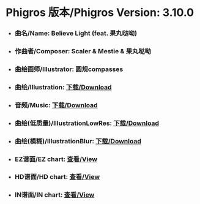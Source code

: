 
# Phigros 版本/Phigros Version:  3.10.0

- ### __曲名/Name:  Believe Light (feat. 果丸哒呦)__

- ### __作曲者/Composer:  Scaler & Mestie & 果丸哒呦__

- ### __曲绘画师/Illustrator:  圆规compasses__

- ### __曲绘/Illustration:  [下载/Download](https://github.com/Po6647A/PAR/releases/download/3.10.0/966.png)__

- ### __音频/Music:  [下载/Download](https://github.com/Po6647A/PAR/releases/download/3.10.0/1844.ogg)__

- ### __曲绘(低质量)/IllustrationLowRes:  [下载/Download](https://github.com/Po6647A/PAR/releases/download/3.10.0/1458.png)__

- ### __曲绘(模糊)/IllustrationBlur:  [下载/Download](https://github.com/Po6647A/PAR/releases/download/3.10.0/1212.png)__


- ### __EZ谱面/EZ chart:  [查看/View](./EZ.json/index.html)__

- ### __HD谱面/HD chart:  [查看/View](./HD.json/index.html)__

- ### __IN谱面/IN chart:  [查看/View](./IN.json/index.html)__
